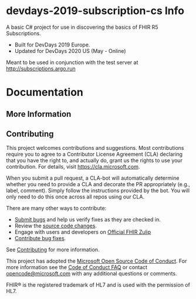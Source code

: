 # devdays-2019-subscription-cs Info

A basic C# project for use in discovering the basics of FHIR R5 Subscriptions.

* Built for DevDays 2019 Europe.
* Updated for DevDays 2020 US (May - Online)

Meant to be used in conjunction with the test server at http://subscriptions.argo.run

# Documentation


## More Information


## Contributing
This project welcomes contributions and suggestions.  Most contributions require you to agree to a
Contributor License Agreement (CLA) declaring that you have the right to, and actually do, grant us
the rights to use your contribution. For details, visit https://cla.microsoft.com.

When you submit a pull request, a CLA-bot will automatically determine whether you need to provide
a CLA and decorate the PR appropriately (e.g., label, comment). Simply follow the instructions
provided by the bot. You will only need to do this once across all repos using our CLA.

There are many other ways to contribute:
* [Submit bugs](https://github.com/microsoft-healthcare-madison/devdays-2019-subscription-cs/issues) and help us verify fixes as they are checked in.
* Review the [source code changes](https://github.com/microsoft-healthcare-madison/devdays-2019-subscription-cs/pulls).
* Engage with users and developers on [Official FHIR Zulip](https://chat.fhir.org/)
* [Contribute bug fixes](CONTRIBUTING.md).

See [Contributing](CONTRIBUTING.md) for more information.

This project has adopted the [Microsoft Open Source Code of Conduct](https://opensource.microsoft.com/codeofconduct/).
For more information see the [Code of Conduct FAQ](https://opensource.microsoft.com/codeofconduct/faq/) or
contact [opencode@microsoft.com](mailto:opencode@microsoft.com) with any additional questions or comments.

FHIR&reg; is the registered trademark of HL7 and is used with the permission of HL7. 